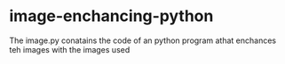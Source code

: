 # image-enchancing-python

The image.py conatains the code of an python program athat enchances teh images with the images used
